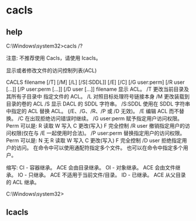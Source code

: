 # cacls


## help
C:\Windows\system32>cacls /?

 注意: 不推荐使用 Cacls，请使用 Icacls。

 显示或者修改文件的访问控制列表(ACL)

 CACLS filename [/T] [/M] [/L] [/S[:SDDL]] [/E] [/C] [/G user:perm]
        [/R user [...]] [/P user:perm [...]] [/D user [...]]
    filename      显示 ACL。
    /T            更改当前目录及其所有子目录中
                  指定文件的 ACL。
    /L            对照目标处理符号链接本身
    /M            更改装载到目录的卷的 ACL
    /S            显示 DACL 的 SDDL 字符串。
    /S:SDDL       使用在 SDDL 字符串中指定的 ACL 替换 ACL。
                  (/E、/G、/R、/P 或 /D 无效)。
    /E            编辑 ACL 而不替换。
    /C            在出现拒绝访问错误时继续。
    /G user:perm  赋予指定用户访问权限。
                  Perm 可以是: R  读取
                               W  写入
                               C  更改(写入)
                               F  完全控制
    /R user       撤销指定用户的访问权限(仅在与 /E 一起使用时合法)。
    /P user:perm  替换指定用户的访问权限。
                  Perm 可以是: N  无
                               R  读取
                               W  写入
                               C  更改(写入)
                               F  完全控制
    /D user       拒绝指定用户的访问。
 在命令中可以使用通配符指定多个文件。
 也可以在命令中指定多个用户。

缩写:
    CI - 容器继承。
         ACE 会由目录继承。
    OI - 对象继承。
         ACE 会由文件继承。
    IO - 只继承。
         ACE 不适用于当前文件/目录。
    ID - 已继承。
         ACE 从父目录的 ACL 继承。

C:\Windows\system32>

## Icacls